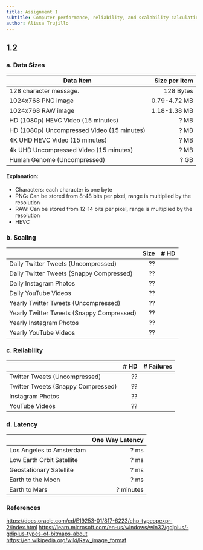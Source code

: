 ```yaml
---
title: Assignment 1
subtitle: Computer performance, reliability, and scalability calculation
author: Alissa Trujillo
---
```


## 1.2 

### a. Data Sizes

| Data Item                                  | Size per Item | 
|--------------------------------------------|--------------:|
| 128 character message.                     | 128 Bytes     |
| 1024x768 PNG image                         | 0.79-4.72 MB  |
| 1024x768 RAW image                         | 1.18-1.38 MB  | 
| HD (1080p) HEVC Video (15 minutes)         | ? MB          |
| HD (1080p) Uncompressed Video (15 minutes) | ? MB          |
| 4K UHD HEVC Video (15 minutes)             | ? MB          |
| 4k UHD Uncompressed Video (15 minutes)     | ? MB          |
| Human Genome (Uncompressed)                | ? GB          |

#### Explanation:

 - Characters: each character is one byte
 - PNG: Can be stored from 8-48 bits per pixel, range is multiplied
        by the resolution
 - RAW: Can be stored from 12-14 bits per pixel, range is multiplied
        by the resolution
 - HEVC

### b. Scaling

|                                           | Size     | # HD | 
|-------------------------------------------|---------:|-----:|
| Daily Twitter Tweets (Uncompressed)       | ??       |      |
| Daily Twitter Tweets (Snappy Compressed)  | ??       |      |
| Daily Instagram Photos                    | ??       |      |
| Daily YouTube Videos                      | ??       |      |
| Yearly Twitter Tweets (Uncompressed)      | ??       |      |
| Yearly Twitter Tweets (Snappy Compressed) | ??       |      |
| Yearly Instagram Photos                   | ??       |      |
| Yearly YouTube Videos                     | ??       |      |

### c. Reliability
|                                    | # HD | # Failures |
|------------------------------------|-----:|-----------:|
| Twitter Tweets (Uncompressed)      | ??   |            |
| Twitter Tweets (Snappy Compressed) | ??   |            |
| Instagram Photos                   | ??   |            |
| YouTube Videos                     | ??   |            |

### d. Latency

|                           | One Way Latency      |
|---------------------------|---------------------:|
| Los Angeles to Amsterdam  | ? ms                 |
| Low Earth Orbit Satellite | ? ms                 |
| Geostationary Satellite   | ? ms                 |
| Earth to the Moon         | ? ms                 |
| Earth to Mars             | ? minutes            | 


### References

https://docs.oracle.com/cd/E19253-01/817-6223/chp-typeopexpr-2/index.html
https://learn.microsoft.com/en-us/windows/win32/gdiplus/-gdiplus-types-of-bitmaps-about
https://en.wikipedia.org/wiki/Raw_image_format